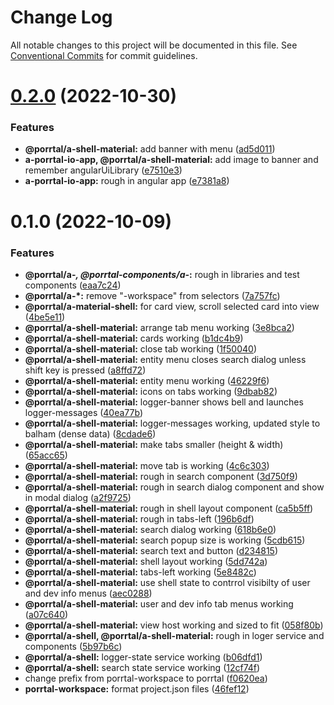 # Change Log

All notable changes to this project will be documented in this file.
See [Conventional Commits](https://conventionalcommits.org) for commit guidelines.

# [0.2.0](https://github.com/datumgeek/porrtal/compare/v0.1.0...v0.2.0) (2022-10-30)

### Features

- **@porrtal/a-shell-material:** add banner with menu ([ad5d011](https://github.com/datumgeek/porrtal/commit/ad5d01100e0caf0834f335452e64dee812f58d01))
- **a-porrtal-io-app, @porrtal/a-shell-material:** add image to banner and remember angularUiLibrary ([e7510e3](https://github.com/datumgeek/porrtal/commit/e7510e3c1145bc3295dc43dfd2237e893f5f9fe5))
- **a-porrtal-io-app:** rough in angular app ([e7381a8](https://github.com/datumgeek/porrtal/commit/e7381a8d324f18413b909e8800874d235e1f8567))

# 0.1.0 (2022-10-09)

### Features

- **@porrtal/a-_, @porrtal-components/a-_:** rough in libraries and test components ([eaa7c24](https://github.com/datumgeek/porrtal/commit/eaa7c246134ad587812933c87bb46f7072e22ca3))
- **@porrtal/a-\*:** remove "-workspace" from selectors ([7a757fc](https://github.com/datumgeek/porrtal/commit/7a757fc1cf09d1d173728f497b2d46c63f3cebe1))
- **@porrtal/a-material-shell:** for card view, scroll selected card into view ([4be5e11](https://github.com/datumgeek/porrtal/commit/4be5e1188aa3faf2c4414e6b2ffcf08ea2dc1975))
- **@porrtal/a-shell-material:** arrange tab menu working ([3e8bca2](https://github.com/datumgeek/porrtal/commit/3e8bca27cf03cefcd7bfc9877acf3e763d32431c))
- **@porrtal/a-shell-material:** cards working ([b1dc4b9](https://github.com/datumgeek/porrtal/commit/b1dc4b96e5c6d10f0b2c8a4441cc47e28e761eac))
- **@porrtal/a-shell-material:** close tab working ([1f50040](https://github.com/datumgeek/porrtal/commit/1f500406108bdc1f66ac9f749b2cbe85c8371046))
- **@porrtal/a-shell-material:** entity menu closes search dialog unless shift key is pressed ([a8ffd72](https://github.com/datumgeek/porrtal/commit/a8ffd72ff5d48d8c65c6d5e9bec0dac9bc6e4575))
- **@porrtal/a-shell-material:** entity menu working ([46229f6](https://github.com/datumgeek/porrtal/commit/46229f6482f5e603f9329e9cbf39c822d39dc646))
- **@porrtal/a-shell-material:** icons on tabs working ([9dbab82](https://github.com/datumgeek/porrtal/commit/9dbab824505560902018ddf652af27660818e67f))
- **@porrtal/a-shell-material:** logger-banner shows bell and launches logger-messages ([40ea77b](https://github.com/datumgeek/porrtal/commit/40ea77beec9cb75bc5474469a72cf5efedee80db))
- **@porrtal/a-shell-material:** logger-messages working, updated style to balham (dense data) ([8cdade6](https://github.com/datumgeek/porrtal/commit/8cdade67e354931170ff1a634252e5d87c9a36d2))
- **@porrtal/a-shell-material:** make tabs smaller (height & width) ([65acc65](https://github.com/datumgeek/porrtal/commit/65acc651c85ced607e335d671a5aaeb718d54ade))
- **@porrtal/a-shell-material:** move tab is working ([4c6c303](https://github.com/datumgeek/porrtal/commit/4c6c303dcf3920a129c27392e23a77c1e38f6bdb))
- **@porrtal/a-shell-material:** rough in search component ([3d750f9](https://github.com/datumgeek/porrtal/commit/3d750f96fe34ae8c39a2456196e559c02013bdef))
- **@porrtal/a-shell-material:** rough in search dialog component and show in modal dialog ([a2f9725](https://github.com/datumgeek/porrtal/commit/a2f972580195076fe19f5376389a39e4c31e6f45))
- **@porrtal/a-shell-material:** rough in shell layout component ([ca5b5ff](https://github.com/datumgeek/porrtal/commit/ca5b5ff50a33c983f0934b4373d450573a96c5a3))
- **@porrtal/a-shell-material:** rough in tabs-left ([196b6df](https://github.com/datumgeek/porrtal/commit/196b6dfcf851f552ba0789daf01e4a2bc0e0ec7f))
- **@porrtal/a-shell-material:** search dialog working ([618b6e0](https://github.com/datumgeek/porrtal/commit/618b6e01a8eb4f51388dcd634c2d48fdf2837987))
- **@porrtal/a-shell-material:** search popup size is working ([5cdb615](https://github.com/datumgeek/porrtal/commit/5cdb615331bfcb2b4be38c16523262298b8de357))
- **@porrtal/a-shell-material:** search text and button ([d234815](https://github.com/datumgeek/porrtal/commit/d234815f9b134384a31995497899df4d7b239820))
- **@porrtal/a-shell-material:** shell layout working ([5dd742a](https://github.com/datumgeek/porrtal/commit/5dd742aa271e6d2abc7c00bc7e7e22a78f601829))
- **@porrtal/a-shell-material:** tabs-left working ([5e8482c](https://github.com/datumgeek/porrtal/commit/5e8482ccc037fb730e1bd74f9ca114bccf794655))
- **@porrtal/a-shell-material:** use shell state to contrrol visibilty of user and dev info menus ([aec0288](https://github.com/datumgeek/porrtal/commit/aec028860c1d605465bd6dfc9fa9b715e6c8072b))
- **@porrtal/a-shell-material:** user and dev info tab menus working ([a07c640](https://github.com/datumgeek/porrtal/commit/a07c64018a5c1d54adad62b2aaac28f37add2cb5))
- **@porrtal/a-shell-material:** view host working and sized to fit ([058f80b](https://github.com/datumgeek/porrtal/commit/058f80b568482c7140b1d8cb2d88b9adc76fafc4))
- **@porrtal/a-shell, @porrtal/a-shell-material:** rough in loger service and components ([5b97b6c](https://github.com/datumgeek/porrtal/commit/5b97b6c2c8eeae706c5ee05e367f6fddd79ca46a))
- **@porrtal/a-shell:** logger-state service working ([b06dfd1](https://github.com/datumgeek/porrtal/commit/b06dfd185f46579f9923d1123ada6a80219b9114))
- **@porrtal/a-shell:** search state service working ([12cf74f](https://github.com/datumgeek/porrtal/commit/12cf74fe3b86c912edb3c67b12f872da093331f9))
- change prefix from porrtal-workspace to porrtal ([f0620ea](https://github.com/datumgeek/porrtal/commit/f0620ea3496545bcbb1b596b5900a3381ebea41d))
- **porrtal-workspace:** format project.json files ([46fef12](https://github.com/datumgeek/porrtal/commit/46fef12bba99d07cc883cb08ab46e38ad232aae9))
